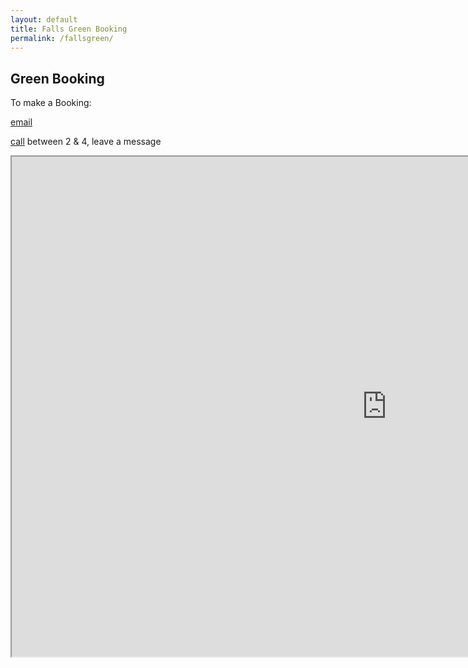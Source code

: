 ```yaml
---
layout: default
title: Falls Green Booking
permalink: /fallsgreen/
---
```


## Green Booking

To make a Booking:

<a href="mailto:whatabowler@gmail.com?subject=Green Booking Request">email</a>

<a href="callto:07770000000">call</a> between 2 & 4, leave a message

<iframe width="1200" height="800" src="https://docs.google.com/spreadsheets/d/e/2PACX-1vQjBvjuM97cLCMrXAVICGxgKnNC3Inmjd2BjRCyotGWo8dypPX95ZaCxDO2p1x_woO39X6z05oVBmsR/pubhtml?widget=true&amp;headers=false"></iframe>